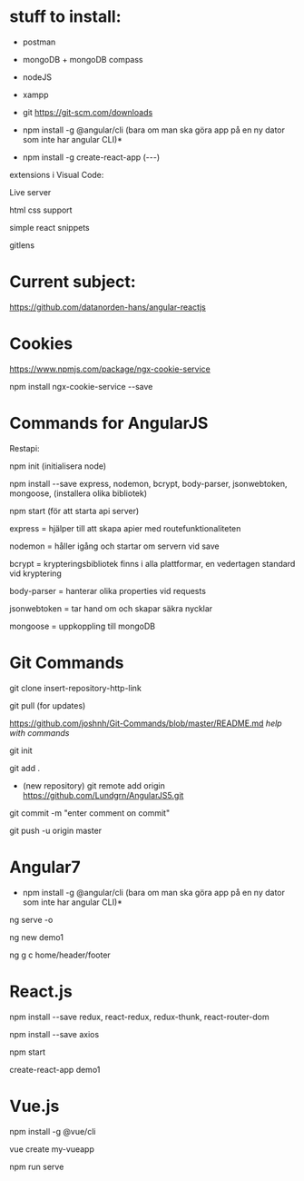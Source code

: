 # stuff to install:
* postman

* mongoDB + mongoDB compass

* nodeJS

* xampp

* git https://git-scm.com/downloads

* npm install -g @angular/cli (bara om man ska göra app på en ny dator som inte har angular CLI)*
* npm install -g create-react-app (---)

 extensions i Visual Code:
 
 Live server
 
 html css support
 
 simple react snippets
 
 gitlens
 

# Current subject:

 https://github.com/datanorden-hans/angular-reactjs
 
 # Cookies

https://www.npmjs.com/package/ngx-cookie-service

npm install ngx-cookie-service --save

 # Commands for AngularJS

Restapi: 

npm init     (initialisera node)

npm install --save express, nodemon, bcrypt, body-parser, jsonwebtoken, mongoose,	(installera olika bibliotek)

npm start (för att starta api server)

express =	hjälper till att skapa apier med routefunktionaliteten

nodemon = 	håller igång och startar om servern vid save	

bcrypt = 	krypteringsbibliotek finns i alla plattformar, en vedertagen standard vid kryptering

body-parser = 	hanterar olika properties vid requests

jsonwebtoken = 	tar hand om och skapar säkra nycklar

mongoose =	uppkoppling till mongoDB


# Git Commands

 git clone insert-repository-http-link

 git pull (for updates)

https://github.com/joshnh/Git-Commands/blob/master/README.md *help with commands*

git init

git add .

* (new repository) git remote add origin https://github.com/Lundgrn/AngularJS5.git

git commit -m "enter comment on commit"

git push -u origin master


# Angular7

* npm install -g @angular/cli (bara om man ska göra app på en ny dator som inte har angular CLI)*

ng serve -o

ng new demo1

ng g c home/header/footer

# React.js

npm install --save redux, react-redux, redux-thunk, react-router-dom

npm install --save axios

npm start

create-react-app demo1

# Vue.js

npm install -g @vue/cli

vue create my-vueapp

npm run serve
